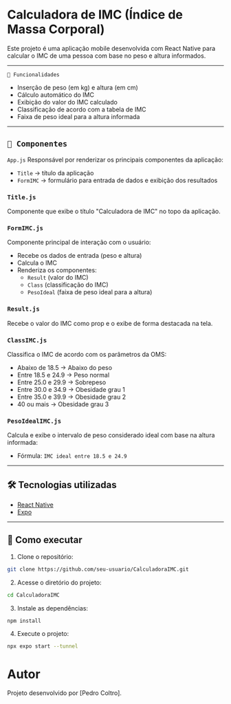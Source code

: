# Calculadora de IMC (Índice de Massa Corporal)

Este projeto é uma aplicação mobile desenvolvida com React Native para calcular o IMC de uma pessoa com base no peso e altura informados.

---

`📱 Funcionalidades`
- Inserção de peso (em kg) e altura (em cm)
- Cálculo automático do IMC
- Exibição do valor do IMC calculado
- Classificação de acordo com a tabela de IMC
- Faixa de peso ideal para a altura informada

---

## `🧩 Componentes`

`App.js`
Responsável por renderizar os principais componentes da aplicação:
- `Title` → título da aplicação
- `FormIMC` → formulário para entrada de dados e exibição dos resultados

###  `Title.js`
Componente que exibe o título "Calculadora de IMC" no topo da aplicação.

### `FormIMC.js`
Componente principal de interação com o usuário:
- Recebe os dados de entrada (peso e altura)
- Calcula o IMC
- Renderiza os componentes:
  - `Result` (valor do IMC)
  - `Class` (classificação do IMC)
  - `PesoIdeal` (faixa de peso ideal para a altura)

### `Result.js`
Recebe o valor do IMC como prop e o exibe de forma destacada na tela.

### `ClassIMC.js`
Classifica o IMC de acordo com os parâmetros da OMS:
- Abaixo de 18.5 → Abaixo do peso
- Entre 18.5 e 24.9 → Peso normal
- Entre 25.0 e 29.9 → Sobrepeso
- Entre 30.0 e 34.9 → Obesidade grau 1
- Entre 35.0 e 39.9 → Obesidade grau 2
- 40 ou mais → Obesidade grau 3

### `PesoIdealIMC.js`
Calcula e exibe o intervalo de peso considerado ideal com base na altura informada:
- Fórmula: `IMC ideal entre 18.5 e 24.9`

---

## 🛠️ Tecnologias utilizadas
- [React Native](https://reactnative.dev/)
- [Expo](https://expo.dev/)

---

## 🚀 Como executar
1. Clone o repositório:
```bash
git clone https://github.com/seu-usuario/CalculadoraIMC.git
```

2. Acesse o diretório do projeto:
```bash
cd CalculadoraIMC
```

3. Instale as dependências:
```bash
npm install
```

4. Execute o projeto:
```bash
npx expo start --tunnel
```


#  Autor
Projeto desenvolvido por [Pedro Coltro].


